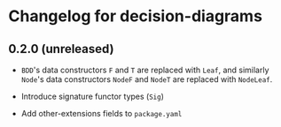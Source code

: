 # Changelog for decision-diagrams

## 0.2.0 (unreleased)

* `BDD`'s data constructors `F` and `T` are replaced with `Leaf`, and
  similarly `Node`'s data constructors `NodeF` and `NodeT` are
  replaced with `NodeLeaf`.

* Introduce signature functor types (`Sig`)

* Add other-extensions fields to `package.yaml`
